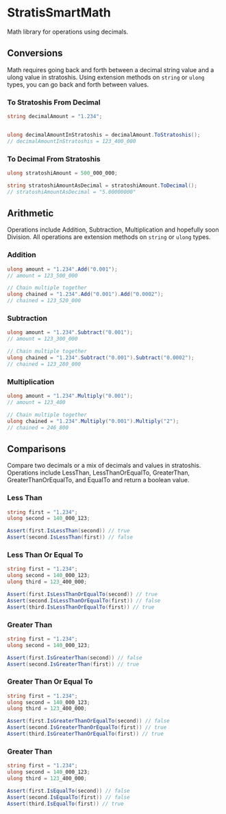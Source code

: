 # StratisSmartMath

Math library for operations using decimals.

## Conversions

Math requires going back and forth between a decimal string value and a ulong value in stratoshis. Using extension methods on `string` or `ulong` types, you can go back and forth between values.

### To Stratoshis From Decimal

```C#
string decimalAmount = "1.234";


ulong decimalAmountInStratoshis = decimalAmount.ToStratoshis();
// decimalAmountInStratoshis = 123_400_000
```

### To Decimal From Stratoshis

```C#
ulong stratoshiAmount = 500_000_000;

string stratoshiAmountAsDecimal = stratoshiAmount.ToDecimal();
// stratoshiAmountAsDecimal = "5.00000000"
```

## Arithmetic

Operations include Addition, Subtraction, Multiplication and hopefully soon Division. All operations are extension methods on `string` or `ulong` types.

### Addition

```C#
ulong amount = "1.234".Add("0.001");
// amount = 123_500_000

// Chain multiple together
ulong chained = "1.234".Add("0.001").Add("0.0002");
// chained = 123_520_000
```

### Subtraction

```C#
ulong amount = "1.234".Subtract("0.001");
// amount = 123_300_000

// Chain multiple together
ulong chained = "1.234".Subtract("0.001").Subtract("0.0002");
// chained = 123_280_000
```

### Multiplication

```C#
ulong amount = "1.234".Multiply("0.001");
// amount = 123_400

// Chain multiple together
ulong chained = "1.234".Multiply("0.001").Multiply("2");
// chained = 246_800
```

## Comparisons

Compare two decimals or a mix of decimals and values in stratoshis. Operations include LessThan, LessThanOrEqualTo, GreaterThan, GreaterThanOrEqualTo, and EqualTo and return a boolean value.

### Less Than

```C#
string first = "1.234";
ulong second = 140_000_123;

Assert(first.IsLessThan(second)) // true
Assert(second.IsLessThan(first)) // false
```

### Less Than Or Equal To

```C#
string first = "1.234";
ulong second = 140_000_123;
ulong third = 123_400_000;

Assert(first.IsLessThanOrEqualTo(second)) // true
Assert(second.IsLessThanOrEqualTo(first)) // false
Assert(third.IsLessThanOrEqualTo(first)) // true
```

### Greater Than

```C#
string first = "1.234";
ulong second = 140_000_123;

Assert(first.IsGreaterThan(second)) // false
Assert(second.IsGreaterThan(first)) // true
```

### Greater Than Or Equal To

```C#
string first = "1.234";
ulong second = 140_000_123;
ulong third = 123_400_000;

Assert(first.IsGreaterThanOrEqualTo(second)) // false
Assert(second.IsGreaterThanOrEqualTo(first)) // true
Assert(third.IsGreaterThanOrEqualTo(first)) // true
```

### Greater Than

```C#
string first = "1.234";
ulong second = 140_000_123;
ulong third = 123_400_000;

Assert(first.IsEqualTo(second)) // false
Assert(second.IsEqualTo(first)) // false
Assert(third.IsEqualTo(first)) // true

```

